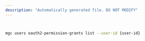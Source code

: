 ```yaml
---
description: "Automatically generated file. DO NOT MODIFY"
---
```


```bash


mgc users oauth2-permission-grants list --user-id {user-id}

```